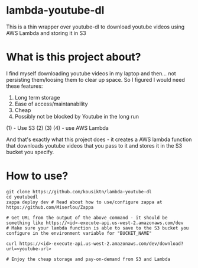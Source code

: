 # lambda-youtube-dl
This is a thin wrapper over youtube-dl to download youtube videos using AWS Lambda and storing it in S3

# What is this project about?
I find myself downloading youtube videos in my laptop and then... not persisting them/loosing them to clear up space. So I figured I would need these features:
1. Long term storage
2. Ease of access/maintanability
3. Cheap
4. Possibly not be blocked by Youtube in the long run

(1) - Use S3
(2) (3) (4) - use AWS Lambda

And that's exactly what this project does - it creates a AWS lambda function that downloads youtube videos that you pass to it and stores it in the S3 bucket you specify.

# How to use?
```
git clone https://github.com/kousiktn/lambda-youtube-dl
cd youtubedl
zappa deploy dev # Read about how to use/configure zappa at https://github.com/Miserlou/Zappa

# Get URL from the output of the above command - it should be something like https://<id>-execute-api.us-west-2.amazonaws.com/dev
# Make sure your lambda function is able to save to the S3 bucket you configure in the environment variable for "BUCKET_NAME"

curl https://<id>-execute-api.us-west-2.amazonaws.com/dev/download?url=<youtube-url>

# Enjoy the cheap storage and pay-on-demand from S3 and Lambda
```
